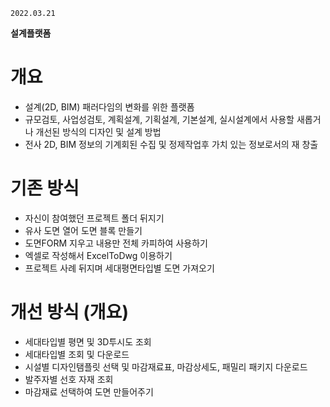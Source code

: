 `2022.03.21`

**설계플랫폼**

# 개요
- 설계(2D, BIM) 패러다임의 변화를 위한 플랫폼
- 규모검토, 사업성검토, 계획설계, 기획설계, 기본설계, 실시설계에서 사용할 새롭거나 개선된 방식의 디자인 및 설계 방법
- 전사 2D, BIM 정보의 기계회된 수집 및 정제작업후 가치 있는 정보로서의 재 창출

# 기존 방식
- 자신이 참여했던 프로젝트 폴더 뒤지기
- 유사 도면 열어 도면 블록 만들기
- 도면FORM 지우고 내용만 전체 카피하여 사용하기
- 엑셀로 작성해서 ExcelToDwg 이용하기
- 프로젝트 사례 뒤지며 세대평면타입별 도면 가져오기

# 개선 방식 (개요)
- 세대타입별 평면 및 3D투시도 조회
- 세대타입별 조회 및 다운로드
- 시설별 디자인탬플릿 선택 및 마감재료표, 마감상세도, 패밀리 패키지 다운로드
- 발주자별 선호 자재 조회
- 마감재료 선택하여 도면 만들어주기 
